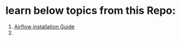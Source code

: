 # learn below topics from this Repo:  

1) [Airflow installation Guide](/Airflow_Installation/Installation_Guide.md)  
2) 